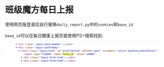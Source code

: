 班级魔方每日上报
======
使用网页版登录后自行替换`daily_report.py`中的`cookies`和`base_id`
<br><br>
`base_id`可以在每日健康上报页面使用f12+搜索找到:
<br><br>
![image](https://github.com/Eustiar/daily_report/blob/master/form_id.png)